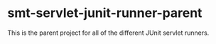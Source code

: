 smt-servlet-junit-runner-parent
===========

This is the parent project for all of the different JUnit servlet runners.